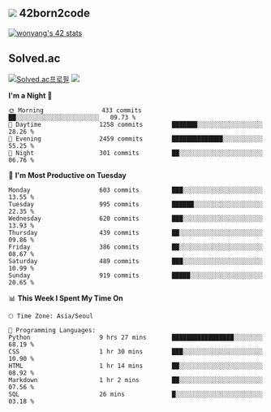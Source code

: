 
## <img src="https://img.shields.io/badge/-000000?style=flat&logo=42&logoColor=white"> 42born2code
<!--[![wonyang's 42 stats](https://badge42.vercel.app/api/v2/cl5nhe5b6007809kydha7ht42/stats?cursusId=21&coalitionId=88)](https://profile.intra.42.fr/users/wonyang)-->

[![wonyang's 42 stats](https://badge.mediaplus.ma/starryblue/wonyang?1337Badge=off&UM6P=off)](https://github.com/oakoudad/badge42)

## Solved.ac
[![Solved.ac프로필](http://mazassumnida.wtf/api/v2/generate_badge?boj=bennyws)](https://solved.ac/bennyws)
<a href="https://solved.ac/bennyws"><img src="http://mazandi.herokuapp.com/api?handle=bennyws&theme=cold"/></a>

<!--START_SECTION:waka-->
**I'm a Night 🦉** 

```text
🌞 Morning                433 commits         ██░░░░░░░░░░░░░░░░░░░░░░░   09.73 % 
🌆 Daytime                1258 commits        ███████░░░░░░░░░░░░░░░░░░   28.26 % 
🌃 Evening                2459 commits        ██████████████░░░░░░░░░░░   55.25 % 
🌙 Night                  301 commits         ██░░░░░░░░░░░░░░░░░░░░░░░   06.76 % 
```
📅 **I'm Most Productive on Tuesday** 

```text
Monday                   603 commits         ███░░░░░░░░░░░░░░░░░░░░░░   13.55 % 
Tuesday                  995 commits         ██████░░░░░░░░░░░░░░░░░░░   22.35 % 
Wednesday                620 commits         ███░░░░░░░░░░░░░░░░░░░░░░   13.93 % 
Thursday                 439 commits         ██░░░░░░░░░░░░░░░░░░░░░░░   09.86 % 
Friday                   386 commits         ██░░░░░░░░░░░░░░░░░░░░░░░   08.67 % 
Saturday                 489 commits         ███░░░░░░░░░░░░░░░░░░░░░░   10.99 % 
Sunday                   919 commits         █████░░░░░░░░░░░░░░░░░░░░   20.65 % 
```


📊 **This Week I Spent My Time On** 

```text
🕑︎ Time Zone: Asia/Seoul

💬 Programming Languages: 
Python                   9 hrs 27 mins       █████████████████░░░░░░░░   68.19 % 
CSS                      1 hr 30 mins        ███░░░░░░░░░░░░░░░░░░░░░░   10.90 % 
HTML                     1 hr 14 mins        ██░░░░░░░░░░░░░░░░░░░░░░░   08.92 % 
Markdown                 1 hr 2 mins         ██░░░░░░░░░░░░░░░░░░░░░░░   07.56 % 
SQL                      26 mins             █░░░░░░░░░░░░░░░░░░░░░░░░   03.18 % 
```


<!--END_SECTION:waka-->
